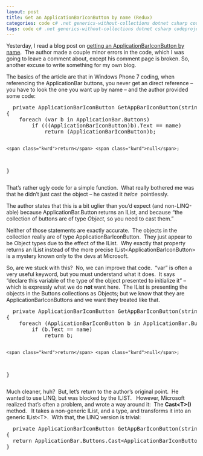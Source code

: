 ```yaml
---
layout: post
title: Get an ApplicationBarIconButton by name (Redux)
categories: code c# .net generics-without-collections dotnet csharp codeproject
tags: code c# .net generics-without-collections dotnet csharp codeproject
---
```


  
<p>Yesterday, I read a blog post on <a href="http://www.ariankulp.com/get-an-applicationbariconbutton-by-name" target="_blank">getting an ApplicationBarIconButton by name</a>.  The author made a couple minor errors in the code, which I was going to leave a comment about, except his comment page is broken. So, another excuse to write something for my own blog.</p>
<p>The basics of the article are that in Windows Phone 7 coding, when referencing the ApplicationBar buttons, you never get an direct reference – you have to look the one you want up by name – and the author provided some code:</p>
<pre class="csharpcode">
  <span class="kwrd">private</span> ApplicationBarIconButton GetAppBarIconButton(<span class="kwrd">string</span> name)
{
    <span class="kwrd">foreach</span> (var b <span class="kwrd">in</span> ApplicationBar.Buttons)
        <span class="kwrd">if</span> (((ApplicationBarIconButton)b).Text == name)
            <span class="kwrd">return</span> (ApplicationBarIconButton)b;

    <span class="kwrd">return</span> <span class="kwrd">null</span>;
}</pre>
<p>That’s rather ugly code for a simple function.  What really bothered me was that he didn’t just cast the object – he casted it <em>twice  </em>pointlessly.</p>
<p>The author states that this is a bit uglier than you’d expect (and non-LINQ-able) because ApplicationBar.Button returns an IList, and because “the collection of buttons are of type <em>Object</em>, so you need to cast them.”   </p>
<p>Neither of those statements are exactly accurate.  The objects in the collection really are of type ApplicationBarIconButton.  They just appear to be Object types due to the effect of the IList.  Why exactly that property returns an IList instead of the more precise IList&lt;ApplicationBarIconButton&gt; is a mystery known only to the devs at Microsoft. </p>
<p>So, are we stuck with this?  No, we can improve that code.  “var” is often a very useful keyword, but you must understand what it does.  It says “declare this variable of the type of the object presented to initialize it” – which is expressly what we do <strong>not </strong>want here.  The IList is presenting the objects in the Buttons collections as Objects; but we know that they are ApplicationBarIconButtons and we want they treated like that.</p>
<pre class="csharpcode">
  <span class="kwrd">private</span> ApplicationBarIconButton GetAppBarIconButton(<span class="kwrd">string</span> name)
{
    <span class="kwrd">foreach</span> (ApplicationBarIconButton b <span class="kwrd">in</span> ApplicationBar.Buttons)
        <span class="kwrd">if</span> (b.Text == name)
            <span class="kwrd">return</span> b;

    <span class="kwrd">return</span> <span class="kwrd">null</span>;
}</pre>
<p>Much cleaner, huh?  But, let’s return to the author’s original point.  He wanted to use LINQ, but was blocked by the ILIST.   However, Microsoft realized that’s often a problem, and wrote a way around it:  The <strong>Cast&lt;T&gt;()</strong> method.   It takes a non-generic IList, and a type, and transforms it into an generic IList&lt;T&gt;.  With that, the LINQ version is trivial:</p>
<pre class="csharpcode">
  <span class="kwrd">private</span> ApplicationBarIconButton GetAppBarIconButton(<span class="kwrd">string</span> name)
{
  <span class="kwrd">return</span> ApplicationBar.Buttons.Cast&lt;ApplicationBarIconButton&gt;().FirstOrDefault(b=&gt;b.Text == name);
}</pre>